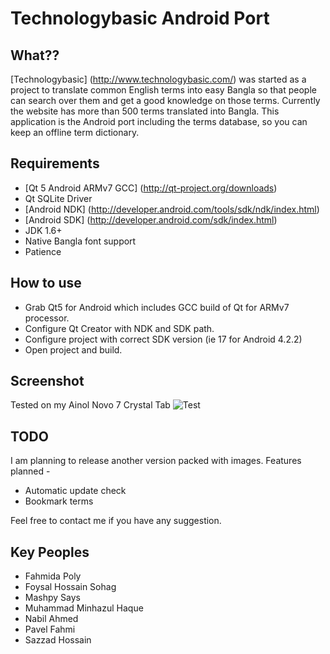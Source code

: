 Technologybasic Android Port
============================

## What?? ##
[Technologybasic] (http://www.technologybasic.com/) was started as a project to translate common English terms into easy Bangla so that people can search over them and get a good knowledge on those terms. Currently the website has more than 500 terms translated into Bangla. This application is the Android port including the terms database, so you can keep an offline term dictionary.

## Requirements ##
* [Qt 5 Android ARMv7 GCC] (http://qt-project.org/downloads)
* Qt SQLite Driver
* [Android NDK] (http://developer.android.com/tools/sdk/ndk/index.html)
* [Android SDK] (http://developer.android.com/sdk/index.html)
* JDK 1.6+
* Native Bangla font support
* Patience

## How to use ##
* Grab Qt5 for Android which includes GCC build of Qt for ARMv7 processor.
* Configure Qt Creator with NDK and SDK path.
* Configure project with correct SDK version (ie 17 for Android 4.2.2)
* Open project and build.

## Screenshot ##
Tested on my Ainol Novo 7 Crystal Tab
![Test](http://i.imgur.com/wuja2FZ.jpg "Test")

## TODO ##
I am planning to release another version packed with images. Features planned -

* Automatic update check
* Bookmark terms

Feel free to contact me if you have any suggestion.

## Key Peoples ##
* Fahmida Poly
* Foysal Hossain Sohag
* Mashpy Says
* Muhammad Minhazul Haque
* Nabil Ahmed
* Pavel Fahmi
* Sazzad Hossain
